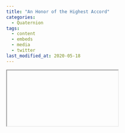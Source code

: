 ```yaml
---
title: "An Honor of the Highest Accord"
categories:
  - Quaternion
tags:
  - content
  - embeds
  - media
  - twitter
last_modified_at: 2020-05-18
---
```


<iframe>
    src="https://news.furman.edu/2017/03/27/an-honor-of-the-highest-accord/"
</iframe>